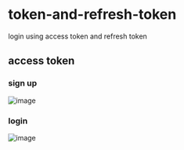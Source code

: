 # token-and-refresh-token
login using access token and refresh token

## access token
### sign up
![image](https://user-images.githubusercontent.com/64300626/194867495-428e46ee-e050-4cc6-bc99-c329c4dd0bee.png)

### login
![image](https://user-images.githubusercontent.com/64300626/194867560-b2ab1ff6-ebf5-4a27-9cd6-4e1bf1c216bd.png)
